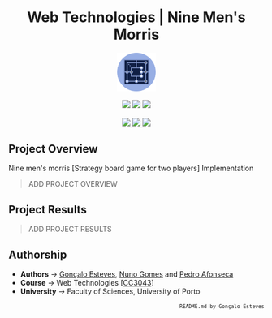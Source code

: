 <div align="center">

# Web Technologies | Nine Men's Morris

</div>

<p align="center" width="100%">
    <img src="./Nine-Mens-Morris/public/static/images/logo.png" width="15%" height="15%" />
</p>

<div align="center">
    <a>
        <img src="https://img.shields.io/badge/Made%20with-HTML-142348?style=for-the-badge&logo=html5&logoColor=142348">
    </a>
    <a>
        <img src="https://img.shields.io/badge/Made%20with-CSS-142348?style=for-the-badge&logo=css3&logoColor=142348">
    </a>
    <a>
        <img src="https://img.shields.io/badge/Made%20with-Javascript-142348?style=for-the-badge&logo=javascript&logoColor=142348">
    </a>
</div>

<br/>

<div align="center">
    <a href="https://github.com/EstevesX10/_REPO_NAME_/blob/main/LICENSE">
        <img src="https://img.shields.io/github/license/EstevesX10/_REPO_NAME_?style=flat&logo=gitbook&logoColor=142348&label=License&color=142348">
    </a>
    <a href="">
        <img src="https://img.shields.io/github/repo-size/EstevesX10/_REPO_NAME_?style=flat&logo=googlecloudstorage&logoColor=142348&logoSize=auto&label=Repository%20Size&color=142348">
    </a>
    <a href="">
        <img src="https://img.shields.io/github/stars/EstevesX10/_REPO_NAME_?style=flat&logo=adafruit&logoColor=142348&logoSize=auto&label=Stars&color=142348">
    </a>
</div>

## Project Overview

Nine men's morris [Strategy board game for two players] Implementation

> ADD PROJECT OVERVIEW

## Project Results

> ADD PROJECT RESULTS

## Authorship

- **Authors** &#8594; [Gonçalo Esteves](https://github.com/EstevesX10), [Nuno Gomes](https://github.com/NightF0x26) and [Pedro Afonseca](https://github.com/PsuperX)
- **Course** &#8594; Web Technologies [[CC3043](https://sigarra.up.pt/fcup/en/ucurr_geral.ficha_uc_view?pv_ocorrencia_id=548310)]
- **University** &#8594; Faculty of Sciences, University of Porto

<div align="right">
<sub>

<!-- <sup></sup> -->

`README.md by Gonçalo Esteves`
</sub>

</div>
